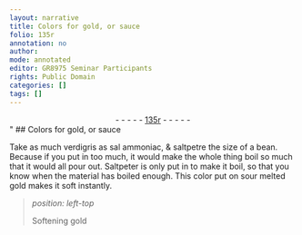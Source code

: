 ```yaml
---
layout: narrative
title: Colors for gold, or sauce
folio: 135r
annotation: no
author:
mode: annotated
editor: GR8975 Seminar Participants
rights: Public Domain
categories: []
tags: []
---
```


 <div class="folio" align="center">- - - - - <a href="http://gallica.bnf.fr/ark:/12148/btv1b10500001g/f275.item.r=" target="_blank">135r</a> - - - - - </div>" 
## Colors for gold, or sauce

 
 Take as much verdigris as sal ammoniac, & saltpetre the size of a bean. Because if you put in too much, it would make the whole thing boil so much that it would all pour out. Saltpeter is only put in to make it boil, so that you know when the material has boiled enough. This color put on sour melted gold makes it soft instantly. 
 
> *position: left-top*
> 
> Softening gold 
 